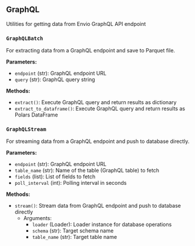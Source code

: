 ## GraphQL
Utilities for getting data from Envio GraphQL API endpoint 

### `GraphQLBatch`

For extracting data from a GraphQL endpoint and save to Parquet file.

**Parameters:**

- `endpoint` (str): GraphQL endpoint URL
- `query` (str): GraphQL query string

**Methods:**

- `extract()`: Execute GraphQL query and return results as dictionary
- `extract_to_dataframe()`: Execute GraphQL query and return results as Polars DataFrame


### `GraphQLStream`

For streaming data from a GraphQL endpoint and push to database directly.

**Parameters:**

- `endpoint` (str): GraphQL endpoint URL
- `table_name` (str): Name of the table (GraphQL table) to fetch
- `fields` (list): List of fields to fetch
- `poll_interval` (int): Polling interval in seconds

**Methods:**

- `stream()`: Stream data from GraphQL endpoint and push to database directly
  - Arguments:
    - `loader` (Loader): Loader instance for database operations
    - `schema` (str): Target schema name
    - `table_name` (str): Target table name
